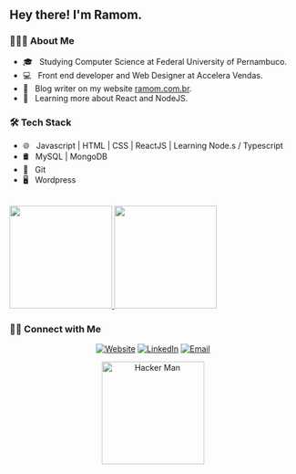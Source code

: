 <h2> Hey there! I'm Ramom.</h2>

<h3> 👨🏻‍💻 About Me </h3>

- 🎓 &nbsp; Studying Computer Science at Federal University of Pernambuco.
- 💻 &nbsp; Front end developer and Web Designer at Accelera Vendas.
- 📘 &nbsp; Blog writer on my website <a href="ramom.com.br">ramom.com.br</a>.
- 📘 &nbsp; Learning more about React and NodeJS.


<h3>🛠 Tech Stack</h3>

- 🌐 &nbsp; Javascript | HTML | CSS | ReactJS | Learning Node.s / Typescript
- 🛢 &nbsp; MySQL | MongoDB 
- 🔧 &nbsp; Git
- 🖥 &nbsp; Wordpress

<br/>

<a href="https://github.com/Ramomjcs">
  <img height="180em" src="https://github-readme-stats.vercel.app/api?username=Ramomjcs&theme=merko&show_icons=true" />
  <img height="180em" src="https://github-readme-stats.vercel.app/api/top-langs/?username=Ramomjcs&theme=merko&layout=compact" />
</a>

<h3> 🤝🏻 Connect with Me </h3>

<p align="center">
<a href="https://ramom.com.br/eu"><img alt="Website" src="https://img.shields.io/badge/Website-ramom.com.br-black?style=flat-square&logo=google-chrome"></a>
<a href="https://www.linkedin.com/in/ramom-santos-738078174/"><img alt="LinkedIn" src="https://img.shields.io/badge/LinkedIn-Ramom%20Santos%20-black?style=flat-square&logo=linkedin"></a>
<a href="mailto:ramom1999@gmail.com"><img alt="Email" src="https://img.shields.io/badge/Email-ramom1999@gmail.com-black?style=flat-square&logo=gmail"></a>
</p>

<p align="center">
<img height="180em" src="https://media.giphy.com/media/PiQejEf31116URju4V/giphy.gif" alt="Hacker Man" />
</p>
